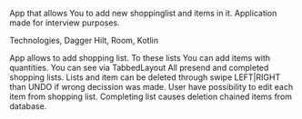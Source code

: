 App that allows You to add new shoppinglist and items in it. Application made for interview purposes.

Technologies, Dagger Hilt, Room, Kotlin

App allows to add shopping list. To these lists You can add items with quantities.
You can see via TabbedLayout All presend and completed shopping lists.
Lists and item can be deleted through swipe LEFT|RIGHT than UNDO if wrong decission was made.
User have possibility to edit each item from shopping list.
Completing list causes deletion chained items from database.
